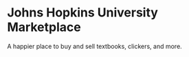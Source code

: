 # Johns Hopkins University Marketplace
A happier place to buy and sell textbooks, clickers, and more.
